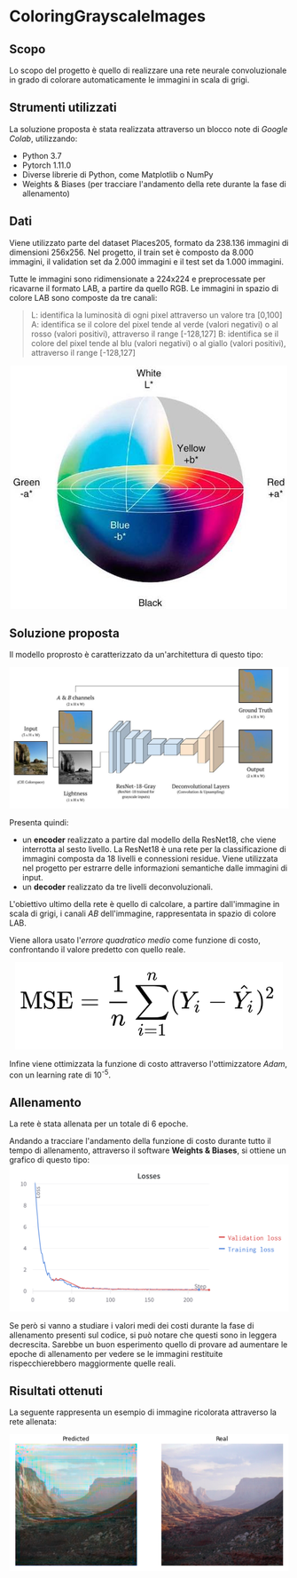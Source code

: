 # ColoringGrayscaleImages

## Scopo
Lo scopo del progetto è quello di realizzare una rete neurale convoluzionale in grado di colorare automaticamente le immagini in scala di grigi. 

## Strumenti utilizzati
La soluzione proposta è stata realizzata attraverso un blocco note di *Google Colab*, utilizzando:
- Python 3.7
- Pytorch 1.11.0
- Diverse librerie di Python, come Matplotlib o NumPy
- Weights & Biases (per tracciare l'andamento della rete durante la fase di allenamento)

## Dati
Viene utilizzato parte del dataset Places205, formato da 238.136 immagini di dimensioni 256x256.
Nel progetto, il train set è composto da 8.000 immagini, il validation set da 2.000 immagini e il test set da 1.000 immagini. 

Tutte le immagini sono ridimensionate a 224x224 e preprocessate per ricavarne il formato LAB, a partire da quello RGB. Le immagini in spazio di colore LAB sono composte da tre canali:
> L: identifica la luminosità di ogni pixel attraverso un valore tra [0,100]
> A: identifica se il colore del pixel tende al verde (valori negativi) o al rosso (valori positivi), attraverso il range [-128,127]
> B: identifica se il colore del pixel tende al blu (valori negativi) o al giallo (valori positivi), attraverso il range [-128,127]

<p align="center">
  <img width="500" src="https://github.com/ElenaBianchini/ColoringGrayscaleImages/blob/main/imgs/spazio%20di%20colore.jpg">
</p>

## Soluzione proposta
Il modello proprosto è caratterizzato da un'architettura di questo tipo:

![alt text](https://github.com/ElenaBianchini/ColoringGrayscaleImages/blob/main/imgs/model.jpg)

Presenta quindi:
- un **encoder** realizzato a partire dal modello della ResNet18, che viene interrotta al sesto livello. La ResNet18 è una rete per la classificazione di immagini composta da 18 livelli e connessioni residue. Viene utilizzata nel progetto per estrarre delle informazioni semantiche dalle immagini di input.
- un **decoder** realizzato da tre livelli deconvoluzionali.

L'obiettivo ultimo della rete è quello di calcolare, a partire dall'immagine in scala di grigi, i canali *AB* dell'immagine, rappresentata in spazio di colore LAB. 

Viene allora usato l'*errore quadratico medio* come funzione di costo, confrontando il valore predetto con quello reale.
<p align="center">
  <img src="https://github.com/ElenaBianchini/ColoringGrayscaleImages/blob/main/imgs/MSE.png">
</p>

Infine viene ottimizzata la funzione di costo attraverso l'ottimizzatore *Adam*, con un learning rate di 10<sup>-5</sup>.

## Allenamento
La rete è stata allenata per un totale di 6 epoche. 

Andando a tracciare l'andamento della funzione di costo durante tutto il tempo di allenamento, attraverso il software **Weights & Biases**, si ottiene un grafico di questo tipo:
![alt text](https://github.com/ElenaBianchini/ColoringGrayscaleImages/blob/main/imgs/Graficowandb.png)

Se però si vanno a studiare i valori medi dei costi durante la fase di allenamento presenti sul codice, si può notare che questi sono in leggera decrescita. Sarebbe un buon esperimento quello di provare ad aumentare le epoche di allenamento per vedere se le immagini restituite rispecchierebbero maggiormente quelle reali.

## Risultati ottenuti
La seguente rappresenta un esempio di immagine ricolorata attraverso la rete allenata:

![alt text](https://github.com/ElenaBianchini/ColoringGrayscaleImages/blob/main/imgs/esempio.png)


